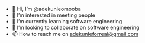 - 👋 Hi, I’m @adekunleomooba
- 👀 I’m interested in meeting people
- 🌱 I’m currently learning software engineering 
- 💞️ I’m looking to collaborate on software engineering 
- 📫 How to reach me on adekunleforreal@gmail.com

<!---
adekunleomooba/adekunleomooba is a ✨ special ✨ repository because its `README.md` (this file) appears on your GitHub profile.
You can click the Preview link to take a look at your changes.
--->
